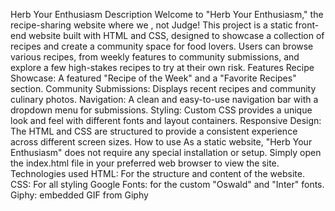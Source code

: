 Herb Your Enthusiasm
Description
Welcome to "Herb Your Enthusiasm," the recipe-sharing website where we , not Judge! This project is a static front-end website built with HTML and CSS, designed to showcase a collection of recipes and create a community space for food lovers. Users can browse various recipes, from weekly features to community submissions, and explore a few high-stakes recipes to try at their own risk.
Features
Recipe Showcase: A featured "Recipe of the Week" and a "Favorite Recipes" section.
Community Submissions: Displays recent recipes and community culinary photos.
Navigation: A clean and easy-to-use navigation bar with a dropdown menu for submissions.
Styling: Custom CSS provides a unique look and feel with different fonts and layout containers.
Responsive Design: The HTML and CSS are structured to provide a consistent experience across different screen sizes.
How to use
As a static website, "Herb Your Enthusiasm" does not require any special installation or setup. Simply open the index.html file in your preferred web browser to view the site.
Technologies used
HTML: For the structure and content of the website.
CSS: For all styling
Google Fonts:  for the custom "Oswald" and "Inter" fonts.
Giphy: embedded GIF from Giphy
